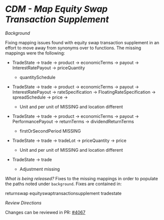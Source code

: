 # *CDM - Map Equity Swap Transaction Supplement*

_Background_

Fixing mapping issues found with equity swap transaction supplement in an effort to move away from synonyms over to functions. The missing mappings were the following:

- TradeState → trade → product → economicTerms → payout → InterestRatePayout → priceQuantity
  - quantitySchedule

- TradeState → trade → product → economicTerms → payout → InterestRatePayout → rateSpecification → FloatingRateSpecification → spreadSchedule → price →
  - Unit and per unit of MISSING and location different

- TradeState → trade → product → economicTerms → payout → PerformancePayout → returnTerms → dividendReturnTerms
  - firstOrSecondPeriod MISSING

- TradeState → trade → tradeLot → priceQuantity → price
  - Unit and per unit of MISSING and location different

- TradeState → trade
  - Adjustment missing
  
_What is being released?_
Fixes to the missing mappings in order to populate the paths noted under `background`. Fixes are contained in:

returnswap
equityswaptransactionsupplement
tradestate


_Review Directions_

Changes can be reviewed in PR: [#4067](https://github.com/finos/common-domain-model/pull/4067)
